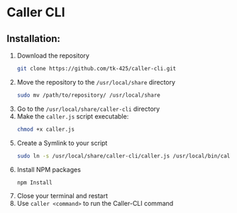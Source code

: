 # Caller CLI

## Installation:

1. Download the repository
   ```bash
   git clone https://github.com/tk-425/caller-cli.git
   ```
2. Move the repository to the `/usr/local/share` directory
   ```bash
   sudo mv /path/to/repository/ /usr/local/share
   ```
3. Go to the `/usr/local/share/caller-cli` directory
4. Make the `caller.js` script executable:
   ```bash
   chmod +x caller.js
   ```
5. Create a Symlink to your script
   ```bash
   sudo ln -s /usr/local/share/caller-cli/caller.js /usr/local/bin/caller
   ```
6. Install NPM packages
   ```bash
   npm Install
   ``` 
7. Close your terminal and restart
8. Use `caller <command>` to run the Caller-CLI command
